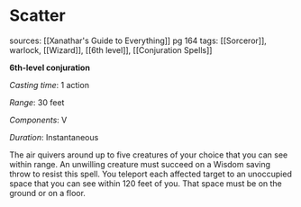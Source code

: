 # Scatter
sources: [[Xanathar's Guide to Everything]] pg 164
tags: [[Sorceror]], warlock, [[Wizard]], [[6th level]], [[Conjuration Spells]]

**6th-level conjuration**

*Casting time*: 1 action

*Range*: 30 feet

*Components*: V

*Duration*: Instantaneous

The air quivers around up to five creatures of your choice that you can see within range. An unwilling creature must succeed on a Wisdom saving throw to resist this spell. You teleport each affected target to an unoccupied space that you can see within 120 feet of you. That space must be on the ground or on a floor. 
